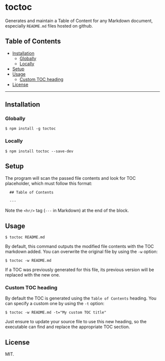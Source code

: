 toctoc
======

Generates and maintain a Table of Content for any Markdown document, especially `README.md` files hosted on github.

## Table of Contents

  - [Installation](#installation)
     - [Globally](#globally)
     - [Locally](#locally)
  - [Setup](#setup)
  - [Usage](#usage)
     - [Custom TOC heading](#custom-toc-heading)
  - [License](#license)

---

## Installation

### Globally

```
$ npm install -g toctoc
```

### Locally

```
$ npm install toctoc --save-dev
```

## Setup

The program will scan the passed file contents and look for TOC placeholder, which must follow this format:

```markdown
  ## Table of Contents

  ---
```

Note the `<hr/>` tag (`---` in Markdown) at the end of the block.

## Usage

```
$ toctoc README.md
```

By default, this command outputs the modified file contents with the TOC markdown added. You can overwrite the original file by using the `-w` option:

```
$ toctoc -w README.md
```

If a TOC was previously generated for this file, its previous version will be replaced with the new one.

### Custom TOC heading

By default the TOC is generated using the `Table of Contents` heading. You can specify a custom one by using the `-t` option:

```
$ toctoc -w README.md -t="My custom TOC title"
```

Just ensure to update your source file to use this new heading, so the executable can find and replace the appropriate TOC section.

## License

MIT.
